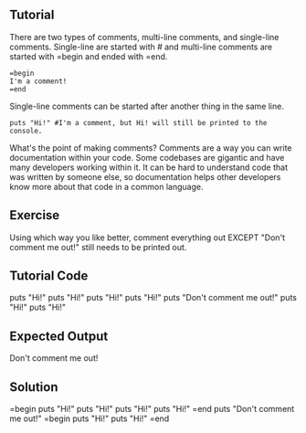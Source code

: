 Tutorial
--------
There are two types of comments, multi-line comments, and single-line comments. Single-line are started with # and multi-line comments are started with =begin and ended with =end.

    =begin
    I'm a comment!
    =end

Single-line comments can be started after another thing in the same line.

    puts "Hi!" #I'm a comment, but Hi! will still be printed to the console.

What's the point of making comments? Comments are a way you can write documentation within your code. Some codebases are gigantic and have many developers working within it. It can be hard to understand code that was written by someone else, so documentation helps other developers know more about that code in a common language. 

Exercise
--------
Using which way you like better, comment everything out EXCEPT "Don't comment me out!" still needs to be printed out.

Tutorial Code
-------------
puts "Hi!"
puts "Hi!"
puts "Hi!"
puts "Hi!"
puts "Don't comment me out!"
puts "Hi!"
puts "Hi!"

Expected Output
---------------
Don't comment me out!

Solution
--------

=begin
puts "Hi!"
puts "Hi!"
puts "Hi!"
puts "Hi!"
=end
puts "Don't comment me out!"
=begin
puts "Hi!"
puts "Hi!"
=end
